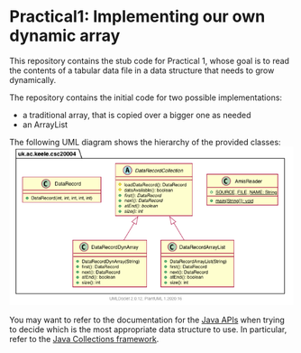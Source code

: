 # Practical1: Implementing our own dynamic array

This repository contains the stub code for Practical 1, whose goal is to read the contents of a tabular data file in a data structure that needs to grow dynamically.

The repository contains the initial code for two possible implementations:
* a traditional array, that is copied over a bigger one as needed
* an ArrayList

The following UML diagram shows the hierarchy of the provided classes:
![UML diagram](./hierarchy.png)

You may want to refer to the documentation for the [Java APIs](https://docs.oracle.com/en/java/javase/11/docs/api/index.html) when trying to decide which is the most appropriate data structure to use.
In particular, refer to the [Java Collections framework](https://docs.oracle.com/en/java/javase/11/docs/api/java.base/java/util/package-summary.html#CollectionsFramework).

